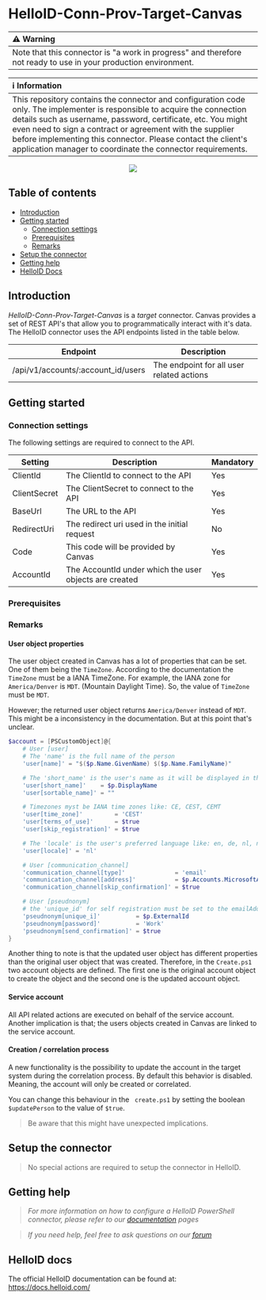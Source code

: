 
# HelloID-Conn-Prov-Target-Canvas

| :warning: Warning |
|:---------------------------|
| Note that this connector is "a work in progress" and therefore not ready to use in your production environment. |

| :information_source: Information |
|:---------------------------|
| This repository contains the connector and configuration code only. The implementer is responsible to acquire the connection details such as username, password, certificate, etc. You might even need to sign a contract or agreement with the supplier before implementing this connector. Please contact the client's application manager to coordinate the connector requirements. |

<p align="center">
  <img src="https://catalog-prod-s3-gallerys3-skf57zr7pimb.s3.amazonaws.com/production/header_images/2f52457da63a9444ebda5c69a57e9de6300d9120.svg">
</p>

## Table of contents

- [Introduction](#Introduction)
- [Getting started](#Getting-started)
  + [Connection settings](#Connection-settings)
  + [Prerequisites](#Prerequisites)
  + [Remarks](#Remarks)
- [Setup the connector](@Setup-The-Connector)
- [Getting help](#Getting-help)
- [HelloID Docs](#HelloID-docs)

## Introduction

_HelloID-Conn-Prov-Target-Canvas_ is a _target_ connector. Canvas provides a set of REST API's that allow you to programmatically interact with it's data. The HelloID connector uses the API endpoints listed in the table below.

| Endpoint                           | Description                               |
| ------------                       | -----------                               |
| /api/v1/accounts/:account_id/users | The endpoint for all user related actions |

## Getting started

### Connection settings

The following settings are required to connect to the API.

| Setting           | Description                                  | Mandatory   |
| ------------      | -----------                                  | ----------- |
| ClientId          | The ClientId to connect to the API           | Yes         |
| ClientSecret      | The ClientSecret to connect to the API       | Yes         |
| BaseUrl           | The URL to the API                           | Yes         |
| RedirectUri       | The redirect uri used in the initial request | No          |
| Code              | This code will be provided by Canvas         | Yes         |
| AccountId         | The AccountId under which the user objects are created | Yes         |
### Prerequisites

### Remarks

#### User object properties

The user object created in Canvas has a lot of properties that can be set. One of them being the `TimeZone`. According to the documentation the `TimeZone` must be a IANA TimeZone. For example, the IANA zone for `America/Denver` is `MDT`. (Mountain Daylight Time). So, the value of `TimeZone` must be `MDT`.

However; the returned user object returns `America/Denver` instead of `MDT`. This might be a inconsistency in the documentation. But at this point that's unclear.

```powershell
$account = [PSCustomObject]@{
    # User [user]
    # The 'name' is the full name of the person
    'user[name]' = "$($p.Name.GivenName) $($p.Name.FamilyName)"

    # The 'short_name' is the user's name as it will be displayed in the UI
    'user[short_name]'    = $p.DisplayName
    'user[sortable_name]' = ""

    # Timezones myst be IANA time zones like: CE, CEST, CEMT
    'user[time_zone]'         = 'CEST'
    'user[terms_of_use]'      = $true
    'user[skip_registration]' = $true

    # The 'locale' is the user's preferred language like: en, de, nl, nl_BE, en_US, etc..
    'user[locale]' = 'nl'

    # User [communication_channel]
    'communication_channel[type]'              = 'email'
    'communication_channel[address]'           = $p.Accounts.MicrosoftActiveDirectory.mail
    'communication_channel[skip_confirmation]' = $true

    # User [pseudnonym]
    # the 'unique_id' for self registration must be set to the emailAddress
    'pseudnonym[unique_i]'          = $p.ExternalId
    'pseudnonym[password]'          = 'Work'
    'pseudnonym[send_confirmation]' = $true
}
```

Another thing to note is that the updated user object has different properties than the original user object that was created. Therefore, in the `Create.ps1` two account objects are defined. The first one is the original account object to create the object and the second one is the updated account object.

#### Service account

All API related actions are executed on behalf of the service account. Another implication is that; the users objects created in Canvas are linked to the service account.

#### Creation / correlation process
A new functionality is the possibility to update the account in the target system during the correlation process. By default this behavior is disabled. Meaning, the account will only be created or correlated.

You can change this behaviour in the ` create.ps1` by setting the boolean `$updatePerson` to the value of `$true`.

> Be aware that this might have unexpected implications.

## Setup the connector

> No special actions are required to setup the connector in HelloID.

## Getting help

> _For more information on how to configure a HelloID PowerShell connector, please refer to our [documentation](https://docs.helloid.com/hc/en-us/articles/360012558020-Configure-a-custom-PowerShell-target-system) pages_

> _If you need help, feel free to ask questions on our [forum](https://forum.helloid.com)_

## HelloID docs

The official HelloID documentation can be found at: https://docs.helloid.com/
